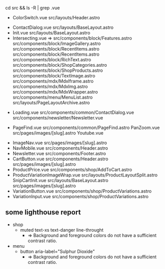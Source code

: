 cd src && ls -R | grep .vue 
* ColorSwitch.vue
  src/layouts/Header.astro
- ContactDialog.vue 
  src/layouts/BaseLayout.astro
- Init.vue 
  src/layouts/BaseLayout.astro
- Intersecting.vue => 
  src/components/block/Features.astro
  src/components/block/ImageGallery.astro
  src/components/block/RecentItems.astro
  src/components/block/RecentItems.astro
  src/components/block/RichText.astro
  src/components/block/ShopCategories.astro
  src/components/block/ShopProducts.astro
  src/components/block/TextImage.astro
  src/components/mdx/MdxIframe.astro
  src/components/mdx/MdxImg.astro
  src/components/mdx/MdxWrapper.astro
  src/components/menu/MenuList.astro
  src/layouts/PageLayoutArchive.astro
* Loading.vue
  src/components/common/ContactDialog.vue
  src/components/newsletter/Newsletter.vue
- PageFind.vue
  src/components/common/PageFind.astro
PanZoom.vue
  src/pages/images/[slug].astro
Youtube.vue 
* ImageNav.vue
  src/pages/images/[slug].astro
* NavMobile.vue
  src/components/Header.astro
* Newsletter.vue
  src/components/Footer.astro
* CartButton.vue
  src/components/Header.astro
  src/pages/images/[slug].astro
* ProductPrice.vue
  src/components/shop/AddToCart.astro
* ProductVariationImageWrap.vue
  src/layouts/ProductLayoutSplit.astro
SnipCartInit.vue
  src/layouts/BaseLayout.astro
  src/pages/images/[slug].astro
* VariationButton.vue
  src/components/shop/ProductVariations.astro
* VariationInput.vue
  src/components/shop/ProductVariations.astro 


## some lighthouse report 
* shop
  * muted text-xs text-danger line-throught
    * => Background and foreground colors do not have a sufficient contrast ratio.
* menu
  * button aria-label="Sulphur Dioxide"
    * => Background and foreground colors do not have a sufficient contrast ratio.